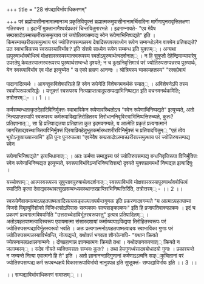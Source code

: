 +++
title = "28 संपद्याविर्भावाधिकरणम्"

+++
परं ब्रह्मोपासीनानामात्मानञ्च प्रकृतिवियुक्त्तं ब्रह्मात्मकमुपासीनानामर्चिरादिना मार्गेणापुनरावृत्तिलक्षणा गतिरुक्त्ता । इदानीं मुक्त्तानामैश्वर्यप्रकारं चिन्तयितुमारभते । इदमाम्नायते- "एव मेवैष सम्प्रसादोऽस्माच्छरीरात्समुत्याय परं जयोतिरुपसम्पद्य स्वेन रूपेणाभिनिष्पद्यते" इति । किमस्माच्छरीरात्समुत्थाय परं ज्योतिरुपसम्पन्नस्य देवादिरूपवत्साध्येन रूपेण सम्बन्धोऽनेन वाक्येन प्रतिपाद्यते? उत स्वाभाविकस्य स्वरूपस्याविर्भावः? इति संशये साध्येन रूपेण सम्बन्ध इति युक्त्तम्् । अन्यथा ह्यपुरुषार्थावबोधित्वं मोक्षशास्त्रस्यस्यात्स्वरूपस्य स्वतोऽपुरुषार्थत्वदर्शनात्् । न हि सुषुप्तौ देहेन्द्रियाव्यापारेषु उपरतेषु केवलस्यात्मस्वरूपस्य पुरुषार्थसम्बन्धो दृश्यते; न च दुःखनिवृत्तिमात्रं परं ज्योतिरुपसम्पन्नस्य पुरुषार्थः, येन स्वरूपाविर्भाव एव मोक्ष इत्युच्येत " स एको ब्रह्मण आनन्दः । श्रोत्रियस्य चाकामहतस्य" "रस्रह्येवायं

पादानादित्यर्थः । आगन्तुकविशेषपरिग्रहे हि स्वेन रूपेणेति विशेषणमनर्थकं स्यात्् । अविशेषणेऽपि तस्य स्वकीयरूपत्वसिद्धेः । यत्तूक्त्तं स्वरूपस्य नित्यप्राप्तत्वादुपसम्पद्याभिनिष्पद्यत इति वचनमनर्थकमिति; तत्रोत्तरम््- ।। 1 ।।

कर्मसम्बन्धतत्कृतदेहादिविनिर्मुक्त्तः स्वाभाविकेन रूपेणावस्थितोऽत्र "स्वेन रूपेणाभिनिष्पद्यते" इत्युच्यते, अतो नित्यप्राप्तस्यापि स्वरूपस्य कर्मरूपाविद्यातिरोहितस्य तिरोधाननिवृविरत्राभिनिष्पत्तिरुच्यते, कुतः? प्रतिज्ञानात््, सा हि प्रतिपाद्यतया प्रतिज्ञाता कुत इदमवगम्यते, य आत्मेति प्रकृतं प्रत्यगात्मानं जागरिताद्यवस्थात्रितयविनिर्मुक्त्तं पि्रयाप्रियहेतुभूतकर्मारब्धशरीरविनिर्मुक्त्तं च प्रतिपादयितुम्् "एतं त्वेव भूयोऽनूव्याख्यास्यामि" इति पुनः पुनरुकत्वा "एवमेवैष सम्प्रसादोऽस्माच्छरीरात्समुत्थाय परं ज्योतिरुपसम्पद्य स्वेन

रूपेणाभिनिष्पद्यते" इत्यभिधानात्् । अतः कर्मणा सम्बद्धस्य परं ज्योतिरुपसम्पद्य बन्धनिवृत्तिरूपा विनिर्मुक्त्तिः स्वेन रूपेणाभिनिष्पद्यत इत्युच्यते, स्वरूपाविर्भावेऽप्यभिनिष्पत्तिशब्दो दृश्यते युक्त्तय्रायमर्थो निष्पद्यत इत्यादिषुः ।

यच्चोक्त्तम्् आत्मस्वरूपस्य सुषुप्तावपुरुषार्थत्वदर्शनात्् स्वरूपाविर्भावे मोक्षशास्त्रस्यापुरुषार्थावबोधित्वं स्यादिति कृत्वा देवाद्यवस्थावत्सुखसम्बन्ध्यवस्थान्तरप्राप्तिरभिनिष्पत्तिरिति, तत्रोत्तरम्् - ।। 2 ।।

स्वरूपेणैवायमात्माऽपहतपाष्मत्वादिसत्यसङ्कल्पत्वपर्यन्तगुणक इति प्रकरणादवगम्यते "य आत्माऽपहतपाप्मा विजरो विमृत्युर्विशोको विजिधत्सोऽपिपासः सत्यकामः सत्यसङ्कल्कपः" इति हि प्रजापतिवाक्यप्रक्रमः । इदं च प्रकरणं प्रत्यगात्मविषयमिति "उत्तराच्चेदाविर्भूतस्वरूपस्तु" इत्यत्र प्रतिपादितम्् । अतोऽपहतपाप्मत्वादिस्वरूप एवायमात्मा संसारदशायां कर्माख्ययाऽविद्यया तिरोहितस्वरूपः परं ज्योतिरुपसम्पद्याविर्भूतस्वरूपो भवति । अतः प्रत्यगात्मनोऽपहतपाष्मत्वादयः स्वाभाविका गुणाः परं ज्योतिरुपसम्पन्नस्याविर्भवन्ति, नोत्पद्यन्ते, यथोक्त्तं भगवता शौनकेनापि- "यथान क्रियते ज्येत्स्नामलप्रक्षालनान्मणेः । दोषप्रहाणान्न ज्ञानमात्मनः क्रियते तथा । यथोदपानकरणात्् क्रियते न जलाम्बरम्् । सदेव नीयते व्यक्त्तिमसतः सम्भवः कुतः? । तथा हेयगुणध्वंसादवबोधादयो गुणाः । प्रकाश्यन्ते न जन्यन्ते नित्या एवात्मनो हि ते" इति । अतो ज्ञानानन्दादिगुणानां कर्मणाऽऽत्मनि सङ््कुचितानां परं ज्योतिरुपसम्पद्य कर्म रूपबन्धक्षये विकासरूपाविर्भावो नानुपपन्न इति सुष्ठूक्त्तं- सम्पद्याविर्भावः इति ।। 3 ।।

।। सम्पद्याविर्भावाधिकरणं समाप्तम्् ।।